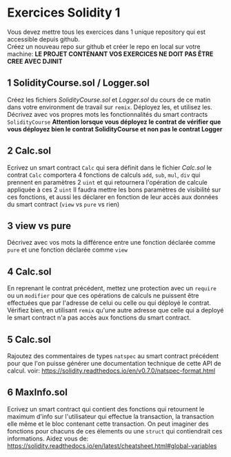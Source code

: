 # Exercices Solidity 1

Vous devez mettre tous les exercices dans 1 unique repository qui est accessible depuis github.  
Créez un nouveau repo sur github et créer le repo en local sur votre machine:
**LE PROJET CONTENANT VOS EXERCICES NE DOIT PAS ÊTRE CREE AVEC DJINIT**

## 1 SolidityCourse.sol / Logger.sol

Créez les fichiers _SolidityCourse.sol_ et _Logger.sol_ du cours de ce matin dans votre environment de travail sur `remix`. Déployez les, et utilisez les.
Décrivez avec vos propres mots les fonctionnalités du smart contracts `SolidityCourse`
**Attention lorsque vous déployez le contrat de vérifier que vous déployez bien le contrat SolidityCourse et non pas le contrat Logger**

## 2 Calc.sol

Ecrivez un smart contract `Calc` qui sera définit dans le fichier _Calc.sol_
le contrat `Calc` comportera 4 fonctions de calculs `add`, `sub`, `mul`, `div` qui prennent en paramètres 2 `uint` et qui retournera l'opération de calcule appliquée à ces 2 `uint`
Il faudra mettre les bons paramètres de visibilité sur ces fonctions, et aussi les déclarer en fonction de leur accès aux données du smart contract (`view` vs `pure` vs rien)

## 3 view vs pure

Décrivez avec vos mots la différence entre une fonction déclarée comme `pure` et une fonction déclarée comme `view`

## 4 Calc.sol

En reprenant le contrat précédent, mettez une protection avec un `require` ou un `modifier` pour que ces opérations de calculs ne puissent être effectuées que par l'adresse de celui ou celle ou qui déployé le contrat.
Vérifiez bien, en utilisant `remix` qu'une autre adresse que celle qui a deployé le smart contract n'a pas accès aux fonctions du smart contract.

## 5 Calc.sol

Rajoutez des commentaires de types `natspec` au smart contract précédent pour que l'on puisse générer une documentation technique de cette API de calcul.
voir: https://solidity.readthedocs.io/en/v0.7.0/natspec-format.html

## 6 MaxInfo.sol

Ecrivez un smart contract qui contient des fonctions qui retournent le maximum d'info sur l'utilisateur qui effectue la transaction, la transaction elle même et le bloc contenant cette transaction.
On peut imaginer des fonctions pour chacuns de ces élements ou une `struct` qui contiendrait ces informations.
Aidez vous de: https://solidity.readthedocs.io/en/latest/cheatsheet.html#global-variables